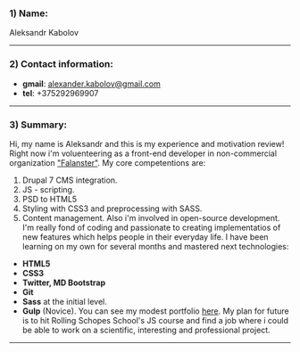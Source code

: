 ### 1) Name:
Aleksandr Kabolov
***
### 2) Contact information:
  - **gmail**: alexander.kabolov@gmail.com
  - **tel**: +375292969907 
***
### 3) Summary:
Hi, my name is Aleksandr and this is my experience and motivation review!
Right now i'm voluenteering as a front-end developer in non-commercial organization ["Falanster"](https://dev.by/news/chem-zanimayutsya-it-volontyory-v-minske). 
My core competentions are:
  1. Drupal 7 CMS integration.
  2. JS - scripting.
  3. PSD to HTML5
  4. Styling with CSS3 and preprocessing with SASS.
  5. Content management.
Also i'm involved in open-source development.
I'm really fond of coding and passionate to creating implementatios of new features
which helps people in their everyday life.
I have been learning on my own for several months and mastered next technologies:
  - **HTML5**
  - **CSS3**
  - **Twitter, MD Bootstrap**
  - **Git**
  - **Sass** at the initial level.
  - **Gulp** (Novice). 
You can see my modest portfolio [here](https://drive.google.com/open?id=1li31QnBbGr698oPo0DLdinTdPPNbD2u2).
My plan for future is to hit Rolling Schopes School's JS course and find a job where i could be
able to work on a scientific, interesting and professional project.
***

